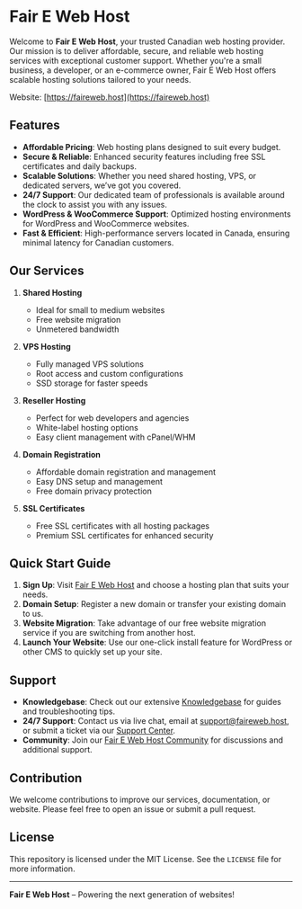# Fair E Web Host

Welcome to **Fair E Web Host**, your trusted Canadian web hosting provider. Our mission is to deliver affordable, secure, and reliable web hosting services with exceptional customer support. Whether you're a small business, a developer, or an e-commerce owner, Fair E Web Host offers scalable hosting solutions tailored to your needs.

Website: [https://faireweb.host](https://faireweb.host)

## Features

- **Affordable Pricing**: Web hosting plans designed to suit every budget.
- **Secure & Reliable**: Enhanced security features including free SSL certificates and daily backups.
- **Scalable Solutions**: Whether you need shared hosting, VPS, or dedicated servers, we’ve got you covered.
- **24/7 Support**: Our dedicated team of professionals is available around the clock to assist you with any issues.
- **WordPress & WooCommerce Support**: Optimized hosting environments for WordPress and WooCommerce websites.
- **Fast & Efficient**: High-performance servers located in Canada, ensuring minimal latency for Canadian customers.

## Our Services

1. **Shared Hosting**
   - Ideal for small to medium websites
   - Free website migration
   - Unmetered bandwidth

2. **VPS Hosting**
   - Fully managed VPS solutions
   - Root access and custom configurations
   - SSD storage for faster speeds

3. **Reseller Hosting**
   - Perfect for web developers and agencies
   - White-label hosting options
   - Easy client management with cPanel/WHM

4. **Domain Registration**
   - Affordable domain registration and management
   - Easy DNS setup and management
   - Free domain privacy protection

5. **SSL Certificates**
   - Free SSL certificates with all hosting packages
   - Premium SSL certificates for enhanced security

## Quick Start Guide

1. **Sign Up**: Visit [Fair E Web Host](https://faireweb.host) and choose a hosting plan that suits your needs.
2. **Domain Setup**: Register a new domain or transfer your existing domain to us.
3. **Website Migration**: Take advantage of our free website migration service if you are switching from another host.
4. **Launch Your Website**: Use our one-click install feature for WordPress or other CMS to quickly set up your site.

## Support

- **Knowledgebase**: Check out our extensive [Knowledgebase](https://faireweb.host/knowledgebase) for guides and troubleshooting tips.
- **24/7 Support**: Contact us via live chat, email at [support@faireweb.host](mailto:support@faireweb.host), or submit a ticket via our [Support Center](https://faireweb.host/support).
- **Community**: Join our [Fair E Web Host Community](https://community.faireweb.host) for discussions and additional support.

## Contribution

We welcome contributions to improve our services, documentation, or website. Please feel free to open an issue or submit a pull request.

## License

This repository is licensed under the MIT License. See the `LICENSE` file for more information.

---

**Fair E Web Host** – Powering the next generation of websites!

